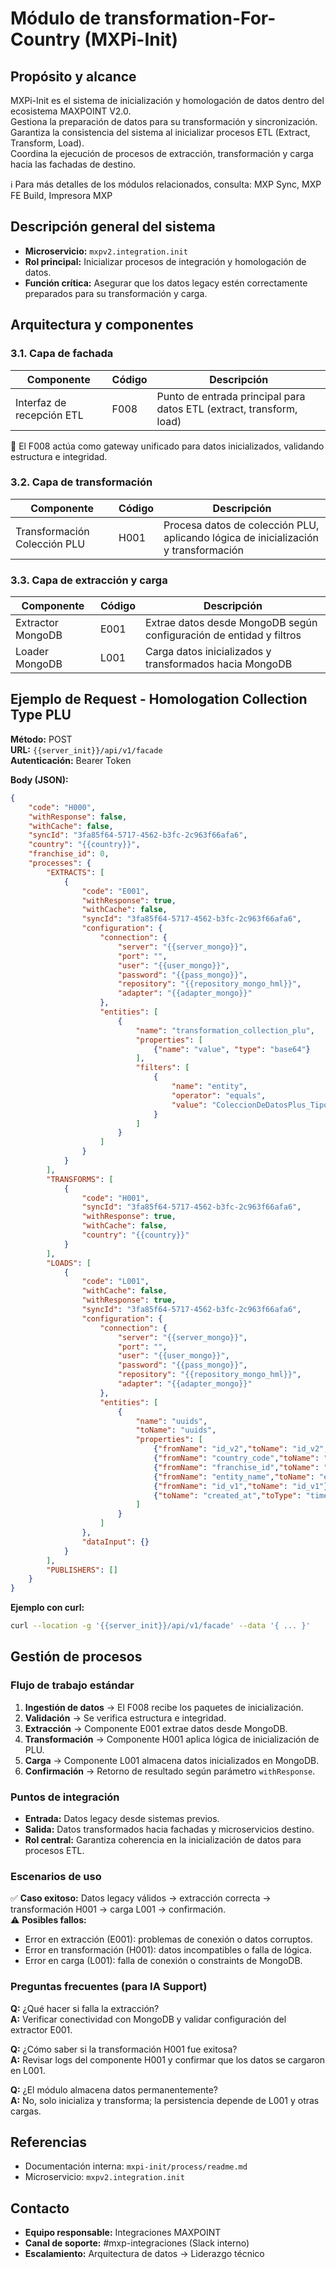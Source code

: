 # Módulo de transformation-For-Country (MXPi-Init)

## Propósito y alcance
MXPi-Init es el sistema de inicialización y homologación de datos dentro del ecosistema MAXPOINT V2.0.  
Gestiona la preparación de datos para su transformación y sincronización.  
Garantiza la consistencia del sistema al inicializar procesos ETL (Extract, Transform, Load).  
Coordina la ejecución de procesos de extracción, transformación y carga hacia las fachadas de destino.

ℹ️ Para más detalles de los módulos relacionados, consulta: MXP Sync, MXP FE Build, Impresora MXP

## Descripción general del sistema
- **Microservicio:** `mxpv2.integration.init`
- **Rol principal:** Inicializar procesos de integración y homologación de datos.
- **Función crítica:** Asegurar que los datos legacy estén correctamente preparados para su transformación y carga.

## Arquitectura y componentes

### 3.1. Capa de fachada
| Componente | Código | Descripción |
|------------|--------|-------------|
| Interfaz de recepción ETL | F008 | Punto de entrada principal para datos ETL (extract, transform, load) |

🔑 El F008 actúa como gateway unificado para datos inicializados, validando estructura e integridad.

### 3.2. Capa de transformación
| Componente | Código | Descripción |
|------------|--------|-------------|
| Transformación Colección PLU | H001 | Procesa datos de colección PLU, aplicando lógica de inicialización y transformación |

### 3.3. Capa de extracción y carga
| Componente | Código | Descripción |
|------------|--------|-------------|
| Extractor MongoDB | E001 | Extrae datos desde MongoDB según configuración de entidad y filtros | 
| Loader MongoDB | L001 | Carga datos inicializados y transformados hacia MongoDB |

## Ejemplo de Request - Homologation Collection Type PLU

**Método:** POST  
**URL:** `{{server_init}}/api/v1/facade`  
**Autenticación:** Bearer Token  

**Body (JSON):**
```json
{
    "code": "H000",
    "withResponse": false,
    "withCache": false,
    "syncId": "3fa85f64-5717-4562-b3fc-2c963f66afa6",
    "country": "{{country}}",
    "franchise_id": 0,
    "processes": {
        "EXTRACTS": [
            {
                "code": "E001",
                "withResponse": true,
                "withCache": false,
                "syncId": "3fa85f64-5717-4562-b3fc-2c963f66afa6",
                "configuration": {
                    "connection": {
                        "server": "{{server_mongo}}",
                        "port": "",
                        "user": "{{user_mongo}}",
                        "password": "{{pass_mongo}}",
                        "repository": "{{repository_mongo_hml}}",
                        "adapter": "{{adapter_mongo}}"
                    },
                    "entities": [
                        {
                            "name": "transformation_collection_plu",
                            "properties": [
                                {"name": "value", "type": "base64"}
                            ],
                            "filters": [
                                {
                                    "name": "entity",
                                    "operator": "equals",
                                    "value": "ColeccionDeDatosPlus_TipoProducto"
                                }
                            ]
                        }
                    ]
                }
            }
        ],
        "TRANSFORMS": [
            {
                "code": "H001",
                "syncId": "3fa85f64-5717-4562-b3fc-2c963f66afa6",
                "withResponse": true,
                "withCache": false,
                "country": "{{country}}"
            }
        ],
        "LOADS": [
            {
                "code": "L001",
                "withCache": false,
                "withResponse": true,
                "syncId": "3fa85f64-5717-4562-b3fc-2c963f66afa6",
                "configuration": {
                    "connection": {
                        "server": "{{server_mongo}}",
                        "port": "",
                        "user": "{{user_mongo}}",
                        "password": "{{pass_mongo}}",
                        "repository": "{{repository_mongo_hml}}",
                        "adapter": "{{adapter_mongo}}"
                    },
                    "entities": [
                        {
                            "name": "uuids",
                            "toName": "uuids",
                            "properties": [
                                {"fromName": "id_v2","toName": "id_v2","toType": "string","isPrimaryKey":"true"},
                                {"fromName": "country_code","toName": "country_code"},
                                {"fromName": "franchise_id","toName": "franchise_id"},
                                {"fromName": "entity_name","toName": "entity_name"},
                                {"fromName": "id_v1","toName": "id_v1"},
                                {"toName": "created_at","toType": "timestamp","defaultValue":"true"}
                            ]
                        }
                    ]
                },
                "dataInput": {}
            }
        ],
        "PUBLISHERS": []
    }
}
```

**Ejemplo con curl:**
```bash
curl --location -g '{{server_init}}/api/v1/facade' --data '{ ... }'
```

## Gestión de procesos

### Flujo de trabajo estándar
1. **Ingestión de datos** → El F008 recibe los paquetes de inicialización.  
2. **Validación** → Se verifica estructura e integridad.  
3. **Extracción** → Componente E001 extrae datos desde MongoDB.  
4. **Transformación** → Componente H001 aplica lógica de inicialización de PLU.  
5. **Carga** → Componente L001 almacena datos inicializados en MongoDB.  
6. **Confirmación** → Retorno de resultado según parámetro `withResponse`.  

### Puntos de integración
- **Entrada:** Datos legacy desde sistemas previos.  
- **Salida:** Datos transformados hacia fachadas y microservicios destino.  
- **Rol central:** Garantiza coherencia en la inicialización de datos para procesos ETL.

### Escenarios de uso
✅ **Caso exitoso:** Datos legacy válidos → extracción correcta → transformación H001 → carga L001 → confirmación.  
⚠️ **Posibles fallos:**  
- Error en extracción (E001): problemas de conexión o datos corruptos.  
- Error en transformación (H001): datos incompatibles o falla de lógica.  
- Error en carga (L001): falla de conexión o constraints de MongoDB.  

### Preguntas frecuentes (para IA Support)
**Q:** ¿Qué hacer si falla la extracción?  
**A:** Verificar conectividad con MongoDB y validar configuración del extractor E001.  

**Q:** ¿Cómo saber si la transformación H001 fue exitosa?  
**A:** Revisar logs del componente H001 y confirmar que los datos se cargaron en L001.  

**Q:** ¿El módulo almacena datos permanentemente?  
**A:** No, solo inicializa y transforma; la persistencia depende de L001 y otras cargas.

## Referencias
- Documentación interna: `mxpi-init/process/readme.md`  
- Microservicio: `mxpv2.integration.init`  

## Contacto
- **Equipo responsable:** Integraciones MAXPOINT  
- **Canal de soporte:** #mxp-integraciones (Slack interno)  
- **Escalamiento:** Arquitectura de datos → Liderazgo técnico  
